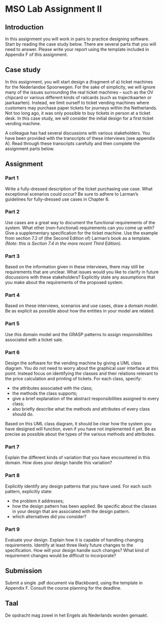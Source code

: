 # MSO Lab Assignment II

## Introduction
In this assignment you will work in pairs to practice designing software. Start by reading the case study below. There are several parts that you will need to answer. Please write your report using the template included in Appendix F of this assignment.

## Case study
In this assignment, you will start design a (fragment of a) ticket machines for the Nederlandse Spoorwegen. For the sake of simplicity, we will ignore many of the issues surrounding the real ticket machines – such as the OV chipcard or various different kinds of railcards (such as trajectkaarten or jaarkaarten). Instead, we limit ourself to ticket vending machines where customers may purchase paper tickets for journeys within the Netherlands. Not too long ago, it was only possible to buy tickets in person at a ticket desk. In this case study, we will consider the initial design for a first ticket vending machine.

A colleague has had several discussions with various stakeholders. You have been provided with the transcripts of these interviews (see appendix A). Read through these transcripts carefully and then complete the assignment parts below.

## Assignment

### Part 1

Write a fully-dressed description of the ticket purchasing use case. What exceptional scenarios could occur? Be sure to adhere to Larman’s guidelines for fully-dressed use cases in Chapter 6.

### Part 2

Use cases are a great way to document the functional requirements of the system. What other (non-functional) requirements can you come up with? Give a supplementary specification for the ticket machine. Use the example from section 7.2 of (the Second Edition of) Larman’s book as a template. *(Note: this is Section 7.4 in the more recent Third Edition).*

### Part 3

Based on the information given in these interviews, there may still be requirements that are unclear. What issues would you like to clarify in future discussions with these stakeholders? Explicitly state any assumptions that you make about the requirements of the proposed system.

### Part 4

Based on these interviews, scenarios and use cases, draw a domain model. Be as explicit as possible about how the entities in your model are related.

### Part 5

Use this domain model and the GRASP patterns to assign responsibilities associated with a ticket sale.

### Part 6

Design the software for the vending machine by giving a UML class diagram. You do not need to worry about the graphical user interface at this point. Instead focus on identifying the classes and their relations relevant to the price calculation and printing of tickets. For each class, specify:
- the attributes associated with the class;
- the methods the class supports;
- give a brief explanation of the abstract responsibilities assigned to every class;
- also briefly describe what the methods and attributes of every class should do.

Based on this UML class diagram, it should be clear how the system you have designed will function, even if you have not implemented it yet. Be as precise as possible about the types of the various methods and attributes.

### Part 7
Explain the different kinds of variation that you have encountered in this domain. How does your design handle this variation?

### Part 8

Explicitly identify any design patterns that you have used. For each such pattern, explicitly state:
- the problem it addresses;
- how the design pattern has been applied. Be specific about the classes in your design that are associated with the design pattern.
- which alternatives did you consider?

### Part 9

Evaluate your design. Explain how it is capable of handling changing requirements. Identify at least three likely future changes to the specification. How will your design handle such changes? What kind of requirement changes would be difficult to incorporate?

## Submission
Submit a single .pdf document via Blackboard, using the template in Appendix F. Consult the course planning for the deadline.

## Taal
De opdracht mag zowel in het Engels als Nederlands worden gemaakt.